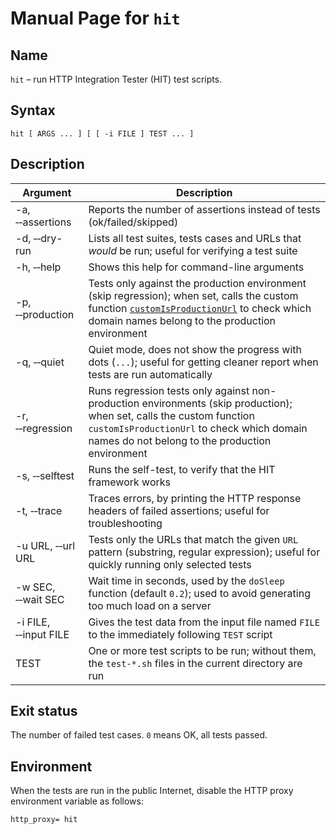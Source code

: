 # Manual Page for `hit`

## Name

`hit` &ndash; run HTTP Integration Tester (HIT) test scripts.

## Syntax

    hit [ ARGS ... ] [ [ -i FILE ] TEST ... ]

## Description

| Argument | Description |
| -------- | ----------- |
| -a, &#8209;&#8209;assertions | Reports the number of assertions instead of tests (ok/failed/skipped) |
| -d, &#8209;&#8209;dry-run | Lists all test suites, tests cases and URLs that _would_ be run; useful for verifying a test suite |
| -h, &#8209;&#8209;help | Shows this help for command-line arguments |
| -p, &#8209;&#8209;production | Tests only against the production environment (skip regression); when set, calls the custom function [`customIsProductionUrl`](CODING.md) to check which domain names belong to the production environment |
| -q, &#8209;&#8209;quiet | Quiet mode, does not show the progress with dots (`...`); useful for getting cleaner report when tests are run automatically |
| -r, &#8209;&#8209;regression | Runs regression tests only against non-production environments (skip production); when set, calls the custom function `customIsProductionUrl` to check which domain names do not belong to the production environment |
| -s, &#8209;&#8209;selftest | Runs the self-test, to verify that the HIT framework works |
| -t, &#8209;&#8209;trace | Traces errors, by printing the HTTP response headers of failed assertions; useful for troubleshooting |
| -u URL, &#8209;&#8209;url URL | Tests only the URLs that match the given `URL` pattern (substring, regular expression); useful for quickly running only selected tests |
| -w SEC, &#8209;&#8209;wait SEC | Wait time in seconds, used by the `doSleep` function (default `0.2`); used to avoid generating too much load on a server |
| -i FILE, &#8209;&#8209;input FILE | Gives the test data from the input file named `FILE` to the immediately following `TEST` script |
| TEST | One or more test scripts to be run; without them, the `test-*.sh` files in the current directory are run |

## Exit status

The number of failed test cases. `0` means OK, all tests passed.

## Environment

When the tests are run in the public Internet, disable the HTTP proxy environment variable as follows:

    http_proxy= hit
